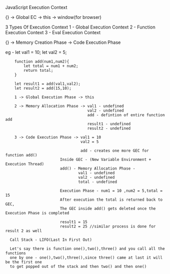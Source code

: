 JavaScript Execution Context

{} -> Global EC -> this -> window(for browser)

3 Types Of Execution Context
1 - Global Execution Context
2 - Function Execution Context
3 - Eval Execution Context

{} -> Memory Creation Phase
   -> Code Execution Phase

   eg - let val1 = 10;
        let val2 = 5;

        function add(num1,num2){
            let total = num1 + num2;
            return total;
        } 

        let result1 = add(val1,val2);
        let result2 = add(15,10);

        1 -> Global Execution Phase -> this

        2 -> Memory Allocation Phase -> val1 - undefined
                                        val2 - undefined
                                        add - defintion of entire function add
                                        result1 - undefined
                                        result2 - undefined

        3 -> Code Execution Phase -> val1 = 10
                                     val2 = 5
                                     
                                     add - creates one more GEC for function add()
                            Inside GEC - (New Variable Environment + Execution Thread) 
                            add() - Memory Allocation Phase - 
                                    val1 - undefined
                                    val2 - undefined
                                    total - undefined

                            Execution Phase - num1 = 10 ,num2 = 5,total = 15
                            After execution the total is returned back to GEC,
                            The GEC inside add() gets deleted once the Execution Phase is completed

                            result1 = 15
                            result2 = 25 //similar process is done for result 2 as well

      Call Stack - LIFO(Last In First Out)

      Let's say there is function one(),two(),three() and you call all the functions
      one by one - one(),two(),three(),since three() came at last it will be the first one 
      to get popped out of the stack and then two() and then one()